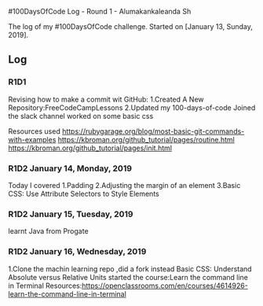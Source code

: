 #100DaysOfCode Log - Round 1 - Alumakankaleanda Sh

The log of my #100DaysOfCode challenge. Started on [January 13, Sunday, 2019].

## Log

### R1D1 
Revising how to make a commit wit GitHub:
1.Created A New Repository:FreeCodeCampLessons
2.Updated my 100-days-of-code
Joined the slack channel
worked on some basic css

Resources used
https://rubygarage.org/blog/most-basic-git-commands-with-examples
https://kbroman.org/github_tutorial/pages/routine.html
https://kbroman.org/github_tutorial/pages/init.html

### R1D2 January 14, Monday, 2019
Today I covered
1.Padding
2.Adjusting the margin of an element
3.Basic CSS: Use Attribute Selectors to Style Elements

### R1D2 January 15, Tuesday, 2019

learnt Java from Progate

### R1D2 January 16, Wednesday, 2019
1.Clone the machin learning repo ,did a fork instead
Basic CSS: Understand Absolute versus Relative Units
started the course:Learn the command line in Terminal
Resources:https://openclassrooms.com/en/courses/4614926-learn-the-command-line-in-terminal
